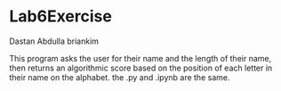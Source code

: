 # Lab6Exercise
Dastan Abdulla
briankim

This program asks the user for their name and the length of their name, then returns an algorithmic score based on the position of each letter in their name on the alphabet.
the .py and .ipynb are the same.

